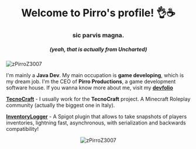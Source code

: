<h1 align="center">Welcome to Pirro's profile! 👌☕</h1>
<h3 align="center">sic parvis magna.</h1>
<h5 align="center">(yeah, that is actually from Uncharted)</h5>

<p align="left"> <img src="https://komarev.com/ghpvc/?username=zPirroZ3007" alt="zPirroZ3007" /> </p>

I'm mainly a **Java Dev**. My main occupation is **game developing**, which is my dream job.
I'm the CEO of **Pirro Productions**, a game development software house.
If you wanna know more about me, visit my [**devfolio**](https://www.pirro.me)

[**TecnoCraft**](https://github.com/TecnoCraftNet) - I usually work for the **TecnoCraft** project. A Minecraft Roleplay community (actually the biggest one in Italy).

[**InventoryLogger**](https://github.com/zPirroZ3007/InventoryLogger) - A Spigot plugin that allows to take snapshots of players inventories, lightning fast, asynchronous, with serialization and backwards compatibility!


<p align="center"><img src="https://github-readme-stats.vercel.app/api?username=zPirroZ3007&show_icons=true&count_private=true" alt="zPirroZ3007" /></p>
